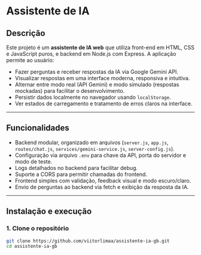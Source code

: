 # Assistente de IA

## Descrição

Este projeto é um **assistente de IA web** que utiliza front-end em HTML, CSS e JavaScript puros, e backend em Node.js com Express. A aplicação permite ao usuário:

- Fazer perguntas e receber respostas da IA via Google Gemini API.
- Visualizar respostas em uma interface moderna, responsiva e intuitiva.
- Alternar entre modo real (API Gemini) e modo simulado (respostas mockadas) para facilitar o desenvolvimento.
- Persistir dados localmente no navegador usando `localStorage`.
- Ver estados de carregamento e tratamento de erros claros na interface.

---

## Funcionalidades

- Backend modular, organizado em arquivos (`server.js`, `app.js`, `routes/chat.js`, `services/gemini-service.js`, `server-config.js`).
- Configuração via arquivo `.env` para chave da API, porta do servidor e modo de teste.
- Logs detalhados no backend para facilitar debug.
- Suporte a CORS para permitir chamadas do frontend.
- Frontend simples com validação, feedback visual e modo escuro/claro.
- Envio de perguntas ao backend via fetch e exibição da resposta da IA.

---

## Instalação e execução

### 1. Clone o repositório

```bash
git clone https://github.com/viitorlimaa/assistente-ia-gb.git
cd assistente-ia-gb

```
